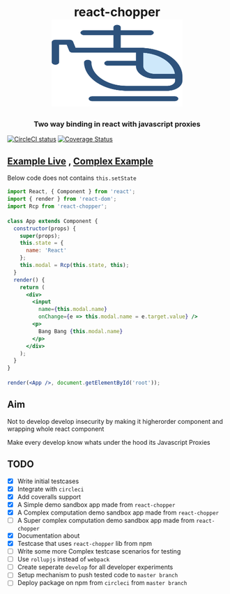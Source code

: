 <h1 align="center">
react-chopper
<br>
<img src="helicopter.svg" alt="downshift logo" title="downshift logo" width="300" height="200"/>
</h1>

<h3 align="center">Two way binding in react with javascript proxies</h3>

[![CircleCI status](https://circleci.com/gh/pawarvijay/react-chopper/tree/master.svg?style=shield&circle-token=:circle-token)](https://circleci.com/gh/pawarvijay/react-chopper/tree/master)
[![Coverage Status](https://coveralls.io/repos/github/pawarvijay/react-chopper/badge.svg?branch=master&style=flat)](https://coveralls.io/github/pawarvijay/react-chopper?branch=master)

## [Example Live](https://stackblitz.com/edit/simple-react-chopper) ,                [Complex Example](https://stackblitz.com/edit/complex-react-chopper)
 Below code does not contains ```this.setState```
 
```jsx
import React, { Component } from 'react';
import { render } from 'react-dom';
import Rcp from 'react-chopper';

class App extends Component {
  constructor(props) {
    super(props);
    this.state = {
      name: 'React'
    };
    this.modal = Rcp(this.state, this);
  }
  render() {
    return (
      <div>
        <input
          name={this.modal.name}
          onChange={e => this.modal.name = e.target.value} />
        <p>
          Bang Bang {this.modal.name}
        </p>
      </div>
    );
  }
}

render(<App />, document.getElementById('root'));

```

## Aim 

Not to develop develop insecurity by making it higherorder component and wrapping whole react component

Make every develop know whats under the hood its Javascript Proxies 




## TODO

- [x] Write initial testcases
- [x] Integrate with `circleci`
- [x] Add coveralls support
- [x] A Simple demo sandbox app made from `react-chopper`
- [x] A Complex computation demo sandbox app made from `react-chopper`
- [ ] A Super complex computation demo sandbox app made from `react-chopper`
- [x] Documentation about
- [x] Testcase that uses `react-chopper` lib from npm
- [ ] Write some more Complex testcase scenarios for testing
- [ ] Use `rollupjs` instead of `webpack`
- [ ] Create seperate `develop` for all developer experiments
- [ ] Setup mechanism to push tested code to `master branch` 
- [ ] Deploy package on npm from `circleci` from `master branch`
